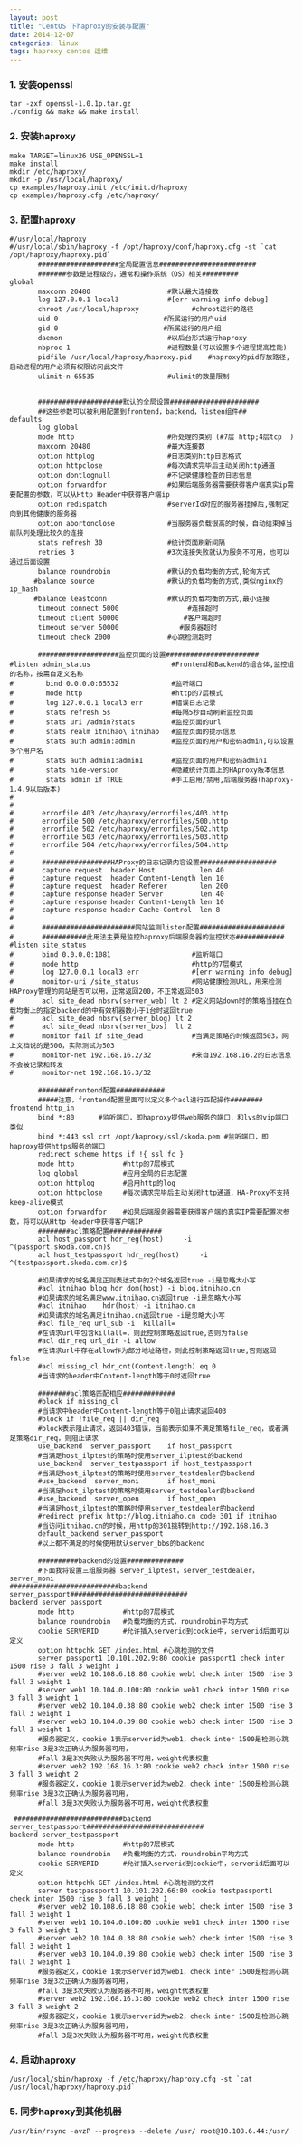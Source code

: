 ```yaml
---
layout: post
title: "CentOS 下haproxy的安装与配置"
date: 2014-12-07
categories: linux
tags: haproxy centos 运维
---
```


### 1. 安装openssl
    tar -zxf openssl-1.0.1p.tar.gz
    ./config && make && make install

### 2. 安装haproxy
    make TARGET=linux26 USE_OPENSSL=1
    make install
    mkdir /etc/haproxy/
    mkdir -p /usr/local/haproxy/
    cp examples/haproxy.init /etc/init.d/haproxy
    cp examples/haproxy.cfg /etc/haproxy/


### 3. 配置haproxy
    #/usr/local/haproxy
    #/usr/local/sbin/haproxy -f /opt/haproxy/conf/haproxy.cfg -st `cat /opt/haproxy/haproxy.pid`
           ####################全局配置信息########################
           #######参数是进程级的，通常和操作系统（OS）相关#########
    global
           maxconn 20480                   #默认最大连接数
           log 127.0.0.1 local3            #[err warning info debug]
           chroot /usr/local/haproxy             #chroot运行的路径
           uid 0                          #所属运行的用户uid
           gid 0                          #所属运行的用户组
           daemon                          #以后台形式运行haproxy
           nbproc 1                        #进程数量(可以设置多个进程提高性能)
           pidfile /usr/local/haproxy/haproxy.pid    #haproxy的pid存放路径,启动进程的用户必须有权限访问此文件
           ulimit-n 65535                  #ulimit的数量限制


           #####################默认的全局设置######################
           ##这些参数可以被利用配置到frontend，backend，listen组件##
    defaults
           log global
           mode http                       #所处理的类别 (#7层 http;4层tcp  )
           maxconn 20480                   #最大连接数
           option httplog                  #日志类别http日志格式
           option httpclose                #每次请求完毕后主动关闭http通道
           option dontlognull              #不记录健康检查的日志信息
           option forwardfor               #如果后端服务器需要获得客户端真实ip需要配置的参数，可以从Http Header中获得客户端ip
           option redispatch               #serverId对应的服务器挂掉后,强制定向到其他健康的服务器
           option abortonclose             #当服务器负载很高的时候，自动结束掉当前队列处理比较久的连接
           stats refresh 30                #统计页面刷新间隔
           retries 3                       #3次连接失败就认为服务不可用，也可以通过后面设置
           balance roundrobin              #默认的负载均衡的方式,轮询方式
          #balance source                  #默认的负载均衡的方式,类似nginx的ip_hash
          #balance leastconn               #默认的负载均衡的方式,最小连接
           timeout connect 5000                 #连接超时
           timeout client 50000                #客户端超时
           timeout server 50000               #服务器超时
           timeout check 2000              #心跳检测超时

           ####################监控页面的设置#######################
    #listen admin_status                    #Frontend和Backend的组合体,监控组的名称，按需自定义名称
    #        bind 0.0.0.0:65532             #监听端口
    #        mode http                      #http的7层模式
    #        log 127.0.0.1 local3 err       #错误日志记录
    #        stats refresh 5s               #每隔5秒自动刷新监控页面
    #        stats uri /admin?stats         #监控页面的url
    #        stats realm itnihao\ itnihao   #监控页面的提示信息
    #        stats auth admin:admin         #监控页面的用户和密码admin,可以设置多个用户名
    #        stats auth admin1:admin1       #监控页面的用户和密码admin1
    #        stats hide-version             #隐藏统计页面上的HAproxy版本信息
    #        stats admin if TRUE            #手工启用/禁用,后端服务器(haproxy-1.4.9以后版本)
    #
    #
    #       errorfile 403 /etc/haproxy/errorfiles/403.http
    #       errorfile 500 /etc/haproxy/errorfiles/500.http
    #       errorfile 502 /etc/haproxy/errorfiles/502.http
    #       errorfile 503 /etc/haproxy/errorfiles/503.http
    #       errorfile 504 /etc/haproxy/errorfiles/504.http
    #
    #       #################HAProxy的日志记录内容设置###################
    #       capture request  header Host           len 40
    #       capture request  header Content-Length len 10
    #       capture request  header Referer        len 200
    #       capture response header Server         len 40
    #       capture response header Content-Length len 10
    #       capture response header Cache-Control  len 8
    #
    #       #######################网站监测listen配置#####################
    #       ###########此用法主要是监控haproxy后端服务器的监控状态############
    #listen site_status
    #       bind 0.0.0.0:1081                    #监听端口
    #       mode http                            #http的7层模式
    #       log 127.0.0.1 local3 err             #[err warning info debug]
    #       monitor-uri /site_status             #网站健康检测URL，用来检测HAProxy管理的网站是否可以用，正常返回200，不正常返回503
    #       acl site_dead nbsrv(server_web) lt 2 #定义网站down时的策略当挂在负载均衡上的指定backend的中有效机器数小于1台时返回true
    #       acl site_dead nbsrv(server_blog) lt 2
    #       acl site_dead nbsrv(server_bbs)  lt 2
    #       monitor fail if site_dead            #当满足策略的时候返回503，网上文档说的是500，实际测试为503
    #       monitor-net 192.168.16.2/32          #来自192.168.16.2的日志信息不会被记录和转发
    #       monitor-net 192.168.16.3/32

           ########frontend配置############
           #####注意，frontend配置里面可以定义多个acl进行匹配操作########
    frontend http_in
           bind *:80      #监听端口，即haproxy提供web服务的端口，和lvs的vip端口类似
           bind *:443 ssl crt /opt/haproxy/ssl/skoda.pem #监听端口，即haproxy提供https服务的端口
           redirect scheme https if !{ ssl_fc }
           mode http            #http的7层模式
           log global           #应用全局的日志配置
           option httplog       #启用http的log
           option httpclose     #每次请求完毕后主动关闭http通道，HA-Proxy不支持keep-alive模式
           option forwardfor    #如果后端服务器需要获得客户端的真实IP需要配置次参数，将可以从Http Header中获得客户端IP
           ########acl策略配置#############
           acl host_passport hdr_reg(host)     -i  ^(passport.skoda.com.cn)$
           acl host_testpassport hdr_reg(host)     -i  ^(testpassport.skoda.com.cn)$

           #如果请求的域名满足正则表达式中的2个域名返回true -i是忽略大小写
           #acl itnihao_blog hdr_dom(host) -i blog.itnihao.cn
           #如果请求的域名满足www.itnihao.cn返回true -i是忽略大小写
           #acl itnihao    hdr(host) -i itnihao.cn
           #如果请求的域名满足itnihao.cn返回true -i是忽略大小写
           #acl file_req url_sub -i  killall=
           #在请求url中包含killall=，则此控制策略返回true,否则为false
           #acl dir_req url_dir -i allow
           #在请求url中存在allow作为部分地址路径，则此控制策略返回true,否则返回false
           #acl missing_cl hdr_cnt(Content-length) eq 0
           #当请求的header中Content-length等于0时返回true

           ########acl策略匹配相应#############
           #block if missing_cl
           #当请求中header中Content-length等于0阻止请求返回403
           #block if !file_req || dir_req
           #block表示阻止请求，返回403错误，当前表示如果不满足策略file_req，或者满足策略dir_req，则阻止请求
           use_backend  server_passport    if host_passport
           #当满足host_ilptest的策略时使用server_ilptest的backend
           use_backend  server_testpassport if host_testpassport
           #当满足host_ilptest的策略时使用server_testdealer的backend
           #use_backend  server_moni       if host_moni
           #当满足host_ilptest的策略时使用server_testdealer的backend
           #use_backend  server_open       if host_open
           #当满足host_ilptest的策略时使用server_testdealer的backend
           #redirect prefix http://blog.itniaho.cn code 301 if itnihao
           #当访问itnihao.cn的时候，用http的301挑转到http://192.168.16.3
           default_backend server_passport
           #以上都不满足的时候使用默认server_bbs的backend

           ##########backend的设置##############
           #下面我将设置三组服务器 server_ilptest，server_testdealer，server_moni
    ###########################backend server_passport#############################
    backend server_passport
           mode http            #http的7层模式
           balance roundrobin   #负载均衡的方式，roundrobin平均方式
           cookie SERVERID      #允许插入serverid到cookie中，serverid后面可以定义
           option httpchk GET /index.html #心跳检测的文件
           server passport1 10.101.202.9:80 cookie passport1 check inter 1500 rise 3 fall 3 weight 1
           #server web2 10.108.6.18:80 cookie web1 check inter 1500 rise 3 fall 3 weight 1
           #server web1 10.104.0.100:80 cookie web1 check inter 1500 rise 3 fall 3 weight 1
           #server web2 10.104.0.38:80 cookie web2 check inter 1500 rise 3 fall 3 weight 1
           #server web3 10.104.0.39:80 cookie web3 check inter 1500 rise 3 fall 3 weight 1
           #服务器定义，cookie 1表示serverid为web1，check inter 1500是检测心跳频率rise 3是3次正确认为服务器可用，
           #fall 3是3次失败认为服务器不可用，weight代表权重
           #server web2 192.168.16.3:80 cookie web2 check inter 1500 rise 3 fall 3 weight 2
           #服务器定义，cookie 1表示serverid为web2，check inter 1500是检测心跳频率rise 3是3次正确认为服务器可用，
           #fall 3是3次失败认为服务器不可用，weight代表权重

     ###########################backend server_testpassport#############################
    backend server_testpassport
           mode http            #http的7层模式
           balance roundrobin   #负载均衡的方式，roundrobin平均方式
           cookie SERVERID      #允许插入serverid到cookie中，serverid后面可以定义
           option httpchk GET /index.html #心跳检测的文件
           server testpassport1 10.101.202.66:80 cookie testpassport1 check inter 1500 rise 3 fall 3 weight 1
           #server web2 10.108.6.18:80 cookie web1 check inter 1500 rise 3 fall 3 weight 1
           #server web1 10.104.0.100:80 cookie web1 check inter 1500 rise 3 fall 3 weight 1
           #server web2 10.104.0.38:80 cookie web2 check inter 1500 rise 3 fall 3 weight 1
           #server web3 10.104.0.39:80 cookie web3 check inter 1500 rise 3 fall 3 weight 1
           #服务器定义，cookie 1表示serverid为web1，check inter 1500是检测心跳频率rise 3是3次正确认为服务器可用，
           #fall 3是3次失败认为服务器不可用，weight代表权重
           #server web2 192.168.16.3:80 cookie web2 check inter 1500 rise 3 fall 3 weight 2
           #服务器定义，cookie 1表示serverid为web2，check inter 1500是检测心跳频率rise 3是3次正确认为服务器可用，
           #fall 3是3次失败认为服务器不可用，weight代表权重

### 4. 启动haproxy
    /usr/local/sbin/haproxy -f /etc/haproxy/haproxy.cfg -st `cat /usr/local/haproxy/haproxy.pid`

### 5. 同步haproxy到其他机器
    /usr/bin/rsync -avzP --progress --delete /usr/ root@10.108.6.44:/usr/